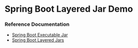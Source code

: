 # Spring Boot Layered Jar Demo


### Reference Documentation

* [Spring Boot Executable Jar](https://docs.spring.io/spring-boot/docs/current/reference/html/appendix-executable-jar-format.html#executable-jar)
* [Spring Boot Layered Jars](http://note.eta.pub/)